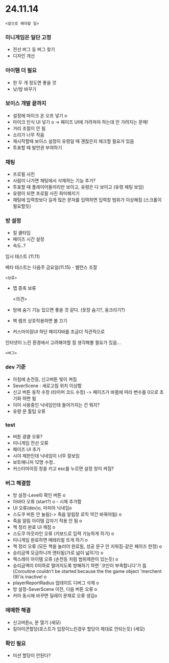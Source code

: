# 24.11.14

	<앞으로 해야할 일>
### 미니게임은 일단 고정
- 전선 버그 등 버그 찾기
- 디자인 개선

### 아이템 더 필요
- 한 두 개 정도면 좋을 것
- 낮/밤 바꾸기

### 보이스 개발 끝까지
- 설정에 마이크 온 오프 넣기 o
- 마이크 인식 UI 넣기 o
	-> 페이즈 UI에 가려져야 하는데 안 가려지는 문제!
- 거리 조절이 안 됨
- 소리가 너무 작음
- 재시작할때 보이스 설정이 유령일 때 괜찮은지 체크할 필요가 있음
- 투표할 때 발언권 부여하기

### 채팅
- 프로필 사진
- 사람이 나가면 채팅에서 삭제하는 기능 추가?
- 투표할 때 플레이어들끼리만 보이고, 유령은 다 보이고 (유령 채팅 보임)
- 유령이 되면 프로필 사진 희미해지기
- 채팅에 입력창보다 길게 많은 문자를 입력하면 입력창 범위가 이상해짐 (스크롤이 필요할듯)

### 방 설정
- 킬 쿨타임
- 페이즈 시간 설정
- 속도..?

임시 테스트 (11.11)

베타 테스트는 다음주 금요일(11.15) - 밸런스 조절


	<보류>
- 맵 증축 보류


	<의견>
- 밤에 숨기 기능 있으면 좋을 것 같다. (옷장 숨기?, 웅크리기?)
- 벽 램프 상호작용하면 불 끄기
- 커스마이징UI 하단 페이지바를 조금더 직관적으로

인터넷이 느린 환경에서 고려해야할 점 생각해볼 필요가 있음...

	<버그>
### dev 기준
- 아침에 손전등, 신고버튼 빛이 켜짐
- SeverScene : 새로고침 위치 이상함
- 신고 버튼 동작 수정 (타이머 코드 수정) -> 페이즈가 바뀜에 따라 변수를 0으로 초기화 하면 됨
- 이미 사용중인 닉네임인데 들어가지는 건 뭐지?
- 유령 문 툴팁 오류

### test
- 버튼 광클 오류?
- 미니게임 전선 오류
- 페이즈 UI 추가
- 시야 제한인데 닉네임이 너무 잘보임
- 보트매니저 12명 수정..
- 커스터마이징 창을 키고 esc를 누르면 설정 창이 켜짐?

### 버그 해결함
- 방 설정-Level0 확인 버튼 o
- 아바타 오류 (start?) o - 시체 추가함
- UI 오류(dev)o, 마피아 닉네임o
- 스도쿠 버튼 안 눌림(-> 죽음 알림창 로직 약간 바꿔야됨) o
- 죽음 알림 아이템 갑자기 적용 안 됨 o
- 책 정리 완료 UI 깨짐 o
- 스도쿠 아웃라인 오류 (키보드로 입력 가능하게 하기) o
- 미니게임 완료하면 메테리얼 뜨게 하기 o
- 책 정리 오류 (모든 책을 눌러야 완료됨, 성공 문구 안 지워짐-같은 페이즈 한정) o
- 승리금액 모금하니까 엔터됨(가로 넓이 넓히기) o
- 엑스레이 아이템 오류 (손전등 처럼 범위제한이 있는듯) o
- 승리금액이 0이하로 떨어지도록 방해하기 하면 '코인이 부족합니다'가 뜸 (Coroutine couldn't be started because the the game object 'merchent (9)'is inactive! o
- playerReportRadius 업데이트 디버그 삭제 o
- 방 설정-SeverScene 이전, 다음 버튼 오류 o
- 커마 동시에 바꾸면 딜레이 문제로 오류 생김o

### 애매한 해결
- 신고버튼o, 문 열기 (세모)
- 킬아이콘할당(호스트가 입장이느린경우 할당이 제대로 안되는듯) (세모)

### 확인 필요
- 미션 할당이 안된다?
